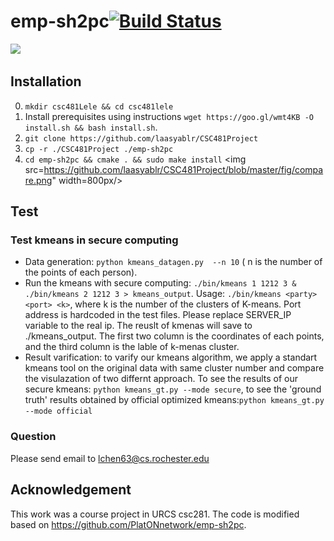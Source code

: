# emp-sh2pc[![Build Status](https://travis-ci.org/emp-toolkit/emp-sh2pc.svg?branch=master)](https://travis-ci.org/emp-toolkit/emp-sh2pc)

<img src="https://raw.githubusercontent.com/emp-toolkit/emp-readme/master/art/logo-full.jpg" width=300px/>

## Installation
0. `mkdir csc481Lele && cd csc481lele`
1. Install prerequisites using instructions   `wget https://goo.gl/wmt4KB -O install.sh && bash install.sh`.
2. `git clone https://github.com/laasyablr/CSC481Project`
3. `cp -r ./CSC481Project ./emp-sh2pc`
4. `cd emp-sh2pc && cmake . && sudo make install`
<img src=https://github.com/laasyablr/CSC481Project/blob/master/fig/compare.png" width=800px/>
## Test
### Test kmeans in secure computing
* Data generation: `python kmeans_datagen.py  --n 10` ( n is the number of the points of each person).
* Run the kmeans with secure computing: `./bin/kmeans 1 1212 3 & ./bin/kmeans 2 1212 3 > kmeans_output`. Usage: `./bin/kmeans <party> <port> <k>`, where k is the number of the clusters of K-means. Port address is hardcoded in the test files. Please replace
  SERVER_IP variable to the real ip. The reuslt of kmenas will save to ./kmeans_output. The first two column is the coordinates of each points, and the third column is the lable of k-menas cluster.
* Result varification: to varify our kmeans algorithm, we apply a standart kmeans tool on the original data with same cluster number and compare the visulazation of two differnt approach. To see the results of our secure kmeans: `python kmeans_gt.py --mode secure`, to see the 'ground truth' results obtained by official optimized kmeans:`python kmeans_gt.py --mode official`

### Question
Please send email to lchen63@cs.rochester.edu

## Acknowledgement
This work was a course project in URCS csc281. The code is modified based on https://github.com/PlatONnetwork/emp-sh2pc.
